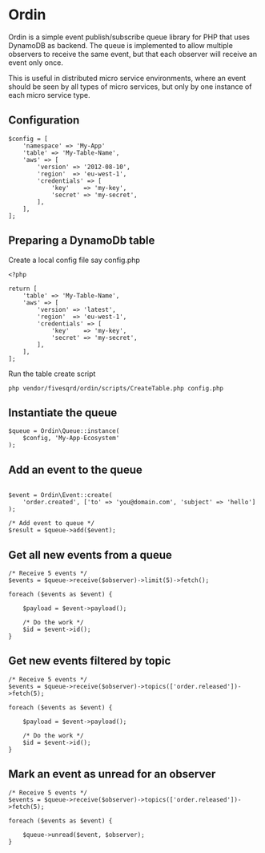 # Ordin
Ordin is a simple event publish/subscribe queue library for PHP that uses DynamoDB as backend. The queue is implemented to allow multiple observers to receive the same event, but that each observer will receive an event only once.

This is useful in distributed micro service environments, where an event should be seen by all types of micro services, but only by one instance of each micro service type.

## Configuration
```
$config = [
    'namespace' => 'My-App'
    'table' => 'My-Table-Name',
    'aws' => [
        'version' => '2012-08-10',
        'region'  => 'eu-west-1',
        'credentials' => [
            'key'    => 'my-key',
            'secret' => 'my-secret',
        ],
    ],
];
```

## Preparing a DynamoDb table
Create a local config file say config.php

```
<?php

return [
    'table' => 'My-Table-Name',
    'aws' => [
        'version' => 'latest',
        'region'  => 'eu-west-1',
        'credentials' => [
            'key'    => 'my-key',
            'secret' => 'my-secret',
        ],
    ],
];
```

Run the table create script
```
php vendor/fivesqrd/ordin/scripts/CreateTable.php config.php
```

## Instantiate the queue
```
$queue = Ordin\Queue::instance(
    $config, 'My-App-Ecosystem'
);
```

## Add an event to the queue
```

$event = Ordin\Event::create(
    'order.created', ['to' => 'you@domain.com', 'subject' => 'hello']
);

/* Add event to queue */
$result = $queue->add($event);
```

## Get all new events from a queue
```
/* Receive 5 events */
$events = $queue->receive($observer)->limit(5)->fetch();

foreach ($events as $event) {

    $payload = $event->payload();

    /* Do the work */
    $id = $event->id();
}
```

## Get new events filtered by topic
```
/* Receive 5 events */
$events = $queue->receive($observer)->topics(['order.released'])->fetch(5);

foreach ($events as $event) {

    $payload = $event->payload();

    /* Do the work */
    $id = $event->id();
}
```

## Mark an event as unread for an observer
```
/* Receive 5 events */
$events = $queue->receive($observer)->topics(['order.released'])->fetch(5);

foreach ($events as $event) {

    $queue->unread($event, $observer);
}
```